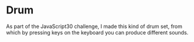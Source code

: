 # Drum

As part of the JavaScript30 challenge, I made this kind of drum set, from which by pressing keys on the keyboard you can produce different sounds. 

